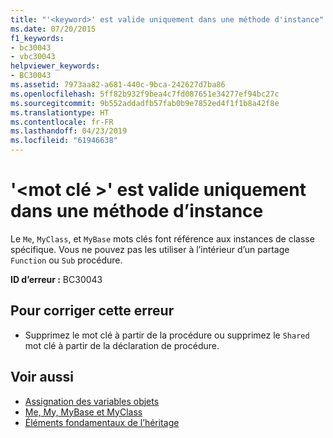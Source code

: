 ```yaml
---
title: "'<keyword>' est valide uniquement dans une méthode d'instance"
ms.date: 07/20/2015
f1_keywords:
- bc30043
- vbc30043
helpviewer_keywords:
- BC30043
ms.assetid: 7973aa82-a681-440c-9bca-242627d7ba86
ms.openlocfilehash: 5ff82b932f9bea4c7fd087651e34277ef94bc27c
ms.sourcegitcommit: 9b552addadfb57fab0b9e7852ed4f1f1b8a42f8e
ms.translationtype: HT
ms.contentlocale: fr-FR
ms.lasthandoff: 04/23/2019
ms.locfileid: "61946638"
---
```

# <a name="keyword-is-valid-only-within-an-instance-method"></a>'\<mot clé >' est valide uniquement dans une méthode d’instance
Le `Me`, `MyClass`, et `MyBase` mots clés font référence aux instances de classe spécifique. Vous ne pouvez pas les utiliser à l’intérieur d’un partage `Function` ou `Sub` procédure.  
  
 **ID d’erreur :** BC30043  
  
## <a name="to-correct-this-error"></a>Pour corriger cette erreur  
  
- Supprimez le mot clé à partir de la procédure ou supprimez le `Shared` mot clé à partir de la déclaration de procédure.  
  
## <a name="see-also"></a>Voir aussi

- [Assignation des variables objets](../../../visual-basic/programming-guide/language-features/variables/object-variable-assignment.md)
- [Me, My, MyBase et MyClass](../../../visual-basic/programming-guide/program-structure/me-my-mybase-and-myclass.md)
- [Éléments fondamentaux de l’héritage](../../../visual-basic/programming-guide/language-features/objects-and-classes/inheritance-basics.md)
